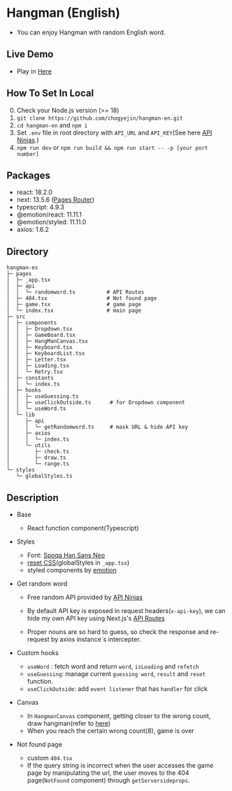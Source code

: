 # Hangman (English)

- You can enjoy Hangman with random English word.

## Live Demo

- Play in [Here](https://hangman-en.vercel.app/)

## How To Set In Local

0. Check your Node.js version (>= 18)
1. `git clone https://github.com/chogyejin/hangman-en.git`
2. `cd hangman-en` and `npm i`
3. Set `.env` file in root directory with `API_URL` and `API_KEY`(See here [API Ninjas](https://api-ninjas.com/).)
4. `npm run dev` or `npm run build && npm run start -- -p [your port number]`

## Packages

- react: 18.2.0
- next: 13.5.6 ([Pages Router](https://nextjs.org/docs/pages))
- typescript: 4.9.3
- @emotion/react: 11.11.1
- @emotion/styled: 11.11.0
- axios: 1.6.2

## Directory

```
hangman-es
├─ pages
│  ├─ _app.tsx
│  ├─ api
│  │  └─ randomword.ts          # API Routes
│  ├─ 404.tsx                   # Not found page
│  ├─ game.tsx                  # game page
│  └─ index.tsx                 # main page
├─ src
│  ├─ components
│  │  ├─ Dropdown.tsx
│  │  ├─ GameBoard.tsx
│  │  ├─ HangManCanvas.tsx
│  │  ├─ Keyboard.tsx
│  │  ├─ KeyboardList.tsx
│  │  ├─ Letter.tsx
│  │  ├─ Loading.tsx
│  │  └─ Retry.tsx
│  ├─ constants
│  │  └─ index.ts
│  ├─ hooks
│  │  ├─ useGuessing.ts
│  │  ├─ useClickOutside.ts      # for Dropdown component
│  │  └─ useWord.ts
│  └─ lib
│     ├─ api
│     │  └─ getRandomword.ts     # mask URL & hide API key
│     ├─ axios
│     │  └─ index.ts
│     └─ utils
│        ├─ check.ts
│        ├─ draw.ts
│        └─ range.ts
└─ styles
   └─ globalStyles.ts
```

## Description

- Base
  - React function component(Typescript)
- Styles
  - Font: [Spoqa Han Sans Neo](https://spoqa.github.io/spoqa-han-sans/)
  - [reset CSS](https://velog.io/@teo/2022-CSS-Reset-%EB%8B%A4%EC%8B%9C-%EC%8D%A8%EB%B3%B4%EA%B8%B0)(globalStyles in `_app.tsx`)
  - styled components by [emotion](https://emotion.sh/docs/introduction)
- Get random word

  - Free random API provided by [API Ninjas](https://api-ninjas.com/api/randomword)
  - By default API key is exposed in request headers(`x-api-key`), we can hide my own API key using Next.js's [API Routes](https://nextjs.org/docs/api-routes/introduction)

  - Proper nouns are so hard to guess, so check the response and re-request by axios instance`s intercepter.

- Custom hooks
  - `useWord` : fetch word and return `word`, `isLoading` and `refetch`
  - `useGuessing`: manage current `guessing word`, `result` and `reset` function.
  - `useClickOutside`: add `event listener` that has `handler` for click
- Canvas
  - In `HangmanCanvas` component, getting closer to the wrong count, draw hangman(refer to [here](https://codepen.io/xavier_bs/pen/MMNGyG))
  - When you reach the certain wrong count(8), game is over
- Not found page
  - custom `404.tsx`
  - If the query string is incorrect when the user accesses the game page by manipulating the url, the user moves to the 404 page(`NotFound` component) through `getServersideprops`.
